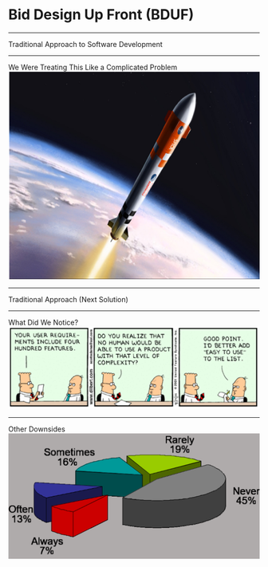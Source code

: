 
# Bid Design Up Front (BDUF)
---
Traditional Approach to Software Development


---
We Were Treating This Like a Complicated Problem
![Standish](assets/img/rocket.png)

---
Traditional Approach (Next Solution)

---

What Did We Notice?
![Standish](assets/img/dilbert-easy.png)

---

Other Downsides
![Standish](assets/img/Standish.png)
